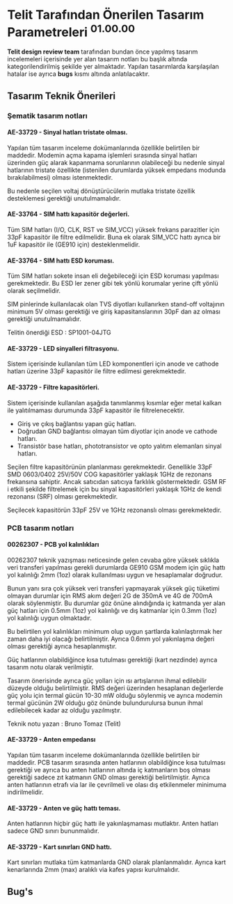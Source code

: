 # Telit Tarafından Önerilen Tasarım Parametreleri <sup>01.00.00</sup>

**Telit design review team** tarafından bundan önce yapılmış tasarım incelemeleri içerisinde yer alan tasarım notları bu başlık altında kategorilendirilmiş şekilde yer almaktadır. Yapılan tasarımlarda karşılaşılan hatalar ise ayrıca **bugs** kısmı altında anlatılacaktır.

## Tasarım Teknik Önerileri

### Şematik tasarım notları

#### AE-33729 - Sinyal hatları tristate olması.

Yapılan tüm tasarım inceleme dokümanlarında özellikle belirtilen bir maddedir. Modemin açma kapama işlemleri sırasında sinyal hatları üzerinden güç alarak kapanmama sorunlarının olabileceği bu nedenle sinyal hatlarının tristate özellikte (istenilen durumlarda yüksek empedans modunda bırakılabilmesi) olması istenmektedir.

Bu nedenle seçilen voltaj dönüştürücülerin mutlaka tristate özellik desteklemesi gerektiği unutulmamalıdır.

#### AE-33764 - SIM hattı kapasitör değerleri.

Tüm SIM hatları (I/O, CLK, RST ve SIM_VCC) yüksek frekans parazitler için 33pF kapasitör ile filtre edilmelidir. Buna ek olarak SIM_VCC hattı ayrıca bir 1uF kapasitör ile (GE910 için) desteklenmelidir. 

#### AE-33764 - SIM hattı ESD koruması.

Tüm SIM hatları sokete insan eli değebileceği için ESD koruması yapılması gerekmektedir. Bu ESD ler zener gibi tek yönlü korumalar yerine çift yönlü olarak seçilmelidir. 

SIM pinlerinde kullanılacak olan TVS diyotları kullanırken stand-off voltajının minimum 5V olması gerektiği ve giriş kapasitanslarının 30pF dan az olması gerektiği unutulmamalıdır. 

Telitin önerdiği ESD : SP1001-04JTG

#### AE-33729 - LED sinyalleri filtrasyonu.

Sistem içerisinde kullanılan tüm LED komponentleri için anode ve cathode hatları üzerine 33pF kapasitör ile filtre edilmesi gerekmektedir.

#### AE-33729 - Filtre kapasitörleri.

Sistem içerisinde kullanılan aşağıda tanımlanmış kısımlar eğer metal kalkan ile yalıtılmaması durumunda 33pF kapasitör ile filtrelenecektir. 

* Giriş ve çıkış bağlantısı yapan güç hatları.
* Doğrudan GND bağlantısı olmayan tüm diyotlar için anode ve cathode hatları.
* Transistör base hatları, phototransistor ve opto yalıtım elemanları sinyal hatları.

Seçilen filtre kapasitörünün planlanması gerekmektedir. Genellikle 33pF SMD 0603/0402 25V/50V COG kapasitörler yaklaşık 1GHz de rezonans frekansına sahiptir. Ancak satıcıdan satıcıya farklılık göstermektedir. GSM RF i etkili şekilde filtrelemek için bu sinyal kapasitörleri yaklaşık 1GHz de kendi rezonansı (SRF) olması gerekmektedir. 

Seçilecek kapasitörün 33pF 25V ve 1GHz rezonanslı olması gerekmektedir.

### PCB tasarım notları

#### 00262307 - PCB yol kalınlıkları

00262307 teknik yazışması neticesinde gelen cevaba göre yüksek sıklıkla veri transferi yapılması gerekli durumlarda GE910 GSM modem için güç hattı yol kalınlığı 2mm (1oz) olarak kullanılması uygun ve hesaplamalar doğrudur.

Bunun yanı sıra çok yüksek veri transferi yapmayarak yüksek güç tüketimi olmayan durumlar için RMS akım değeri 2G de 350mA ve 4G de 700mA olarak söylenmiştir. Bu durumlar göz önüne alındığında iç katmanda yer alan güç hatları için 0.5mm (1oz) yol kalınlığı ve dış katmanlar için 0.3mm (1oz) yol kalınlığı uygun olmaktadır.

Bu belirtilen yol kalınlıkları minimum olup uygun şartlarda kalınlaştırmak her zaman daha iyi olacağı belirtilmiştir. Ayrıca 0.6mm yol yakınlaşma değeri olması gerektiği ayrıca hesaplanmıştır.

Güç hatlarının olabildiğince kısa tutulması gerektiği (kart nezdinde) ayrıca tasarım notu olarak verilmiştir. 

Tasarım önerisinde ayrıca güç yolları için ısı artışlarının ihmal edilebilir düzeyde olduğu belirtilmiştir. RMS değeri üzerinden hesaplanan değerlerde güç yolu için termal gücün 10-30 mW olduğu söylenmiş ve ayrıca modemin termal gücünün 2W olduğu göz önünde bulundurulursa bunun ihmal edilebilecek kadar az olduğu yazılmıştır.

Teknik notu yazan : Bruno Tomaz (Telit)

#### AE-33729 - Anten empedansı

Yapılan tüm tasarım inceleme dokümanlarında özellikle belirtilen bir maddedir. PCB tasarım sırasında anten hatlarının olabildiğince kısa tutulması gerektiği ve ayrıca bu anten hatlarının altında iç katmanların boş olması gerektiği sadece zıt katmanın GND olması gerektiği belirtilmiştir. Ayrıca anten hatlarının etrafı via lar ile çevrilmeli ve olası dış etkilenmeler minimuma indirilmelidir. 

#### AE-33729 - Anten ve güç hattı teması.

Anten hatlarının hiçbir güç hattı ile yakınlaşmaması mutlaktır. Anten hatları sadece GND sınırı bununmalıdır.

#### AE-33729 - Kart sınırları GND hattı.

Kart sınırları mutlaka tüm katmanlarda GND olarak planlanmalıdır. Ayrıca kart kenarlarında 2mm (max) aralıklı via kafes yapısı kurulmalıdır. 

## Bug's